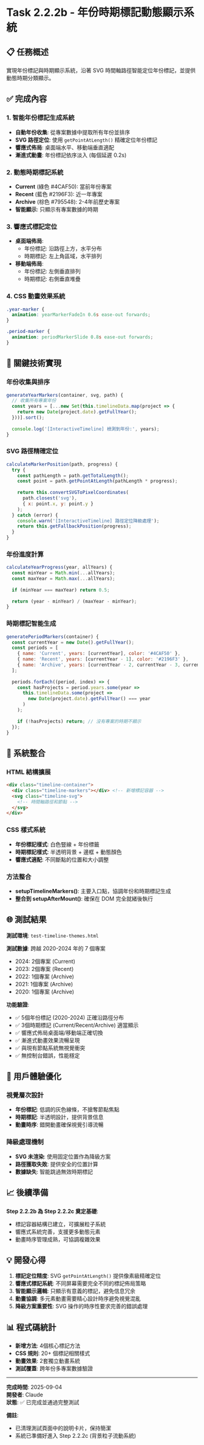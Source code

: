 # Task 2.2.2b - 年份時期標記動態顯示系統

## 📋 任務概述
實現年份標記與時期顯示系統，沿著 SVG 時間軸路徑智能定位年份標記，並提供動態時期分類顯示。

## ✅ 完成內容

### 1. 智能年份標記生成系統
- **自動年份收集**: 從專案數據中提取所有年份並排序
- **SVG 路徑定位**: 使用 `getPointAtLength()` 精確定位年份標記
- **響應式佈局**: 桌面端水平、移動端垂直適配
- **漸進式動畫**: 年份標記依序淡入 (每個延遲 0.2s)

### 2. 動態時期標記系統
- **Current** (綠色 #4CAF50): 當前年份專案
- **Recent** (藍色 #2196F3): 近一年專案
- **Archive** (棕色 #795548): 2-4年前歷史專案
- **智能顯示**: 只顯示有專案數據的時期

### 3. 響應式標記定位
- **桌面端佈局**:
  - 年份標記: 沿路徑上方，水平分布
  - 時期標記: 左上角區域，水平排列
- **移動端佈局**:
  - 年份標記: 左側垂直排列
  - 時期標記: 右側垂直堆疊

### 4. CSS 動畫效果系統
```css
.year-marker {
  animation: yearMarkerFadeIn 0.6s ease-out forwards;
}

.period-marker {
  animation: periodMarkerSlide 0.8s ease-out forwards;
}
```

## 🔧 關鍵技術實現

### 年份收集與排序
```javascript
generateYearMarkers(container, svg, path) {
  // 收集所有專案年份
  const years = [...new Set(this.timelineData.map(project => {
    return new Date(project.date).getFullYear();
  }))].sort();
  
  console.log('[InteractiveTimeline] 檢測到年份:', years);
}
```

### SVG 路徑精確定位
```javascript
calculateMarkerPosition(path, progress) {
  try {
    const pathLength = path.getTotalLength();
    const point = path.getPointAtLength(pathLength * progress);
    
    return this.convertSVGToPixelCoordinates(
      path.closest('svg'), 
      { x: point.x, y: point.y }
    );
  } catch (error) {
    console.warn('[InteractiveTimeline] 路徑定位降級處理');
    return this.getFallbackPosition(progress);
  }
}
```

### 年份進度計算
```javascript
calculateYearProgress(year, allYears) {
  const minYear = Math.min(...allYears);
  const maxYear = Math.max(...allYears);
  
  if (minYear === maxYear) return 0.5;
  
  return (year - minYear) / (maxYear - minYear);
}
```

### 時期標記智能生成
```javascript
generatePeriodMarkers(container) {
  const currentYear = new Date().getFullYear();
  const periods = [
    { name: 'Current', years: [currentYear], color: '#4CAF50' },
    { name: 'Recent', years: [currentYear - 1], color: '#2196F3' },
    { name: 'Archive', years: [currentYear - 2, currentYear - 3, currentYear - 4], color: '#795548' }
  ];
  
  periods.forEach((period, index) => {
    const hasProjects = period.years.some(year => 
      this.timelineData.some(project => 
        new Date(project.date).getFullYear() === year
      )
    );
    
    if (!hasProjects) return; // 沒有專案的時期不顯示
  });
}
```

## 🎯 系統整合

### HTML 結構擴展
```html
<div class="timeline-container">
  <div class="timeline-markers"></div> <!-- 新增標記容器 -->
  <svg class="timeline-svg">
    <!-- 時間軸路徑和節點 -->
  </svg>
</div>
```

### CSS 樣式系統
- **年份標記樣式**: 白色豎線 + 年份標籤
- **時期標記樣式**: 半透明背景 + 邊框 + 動態顏色
- **響應式適配**: 不同斷點的位置和大小調整

### 方法整合
- **setupTimelineMarkers()**: 主要入口點，協調年份和時期標記生成
- **整合到 setupAfterMount()**: 確保在 DOM 完全就緒後執行

## 🌐 測試結果

**測試環境**: `test-timeline-themes.html`

**測試數據**: 跨越 2020-2024 年的 7 個專案
- 2024: 2個專案 (Current)
- 2023: 2個專案 (Recent)  
- 2022: 1個專案 (Archive)
- 2021: 1個專案 (Archive)
- 2020: 1個專案 (Archive)

**功能驗證**:
- ✅ 5個年份標記 (2020-2024) 正確沿路徑分布
- ✅ 3個時期標記 (Current/Recent/Archive) 適當顯示
- ✅ 響應式佈局桌面端/移動端正確切換
- ✅ 漸進式動畫效果流暢呈現
- ✅ 與現有節點系統無視覺衝突
- ✅ 無控制台錯誤，性能穩定

## 🚀 用戶體驗優化

### 視覺層次設計
- **年份標記**: 低調的灰色線條，不搶奪節點焦點
- **時期標記**: 半透明設計，提供背景信息
- **動畫時序**: 錯開動畫確保視覺引導流暢

### 降級處理機制
- **SVG 未渲染**: 使用固定位置作為降級方案
- **路徑獲取失敗**: 提供安全的位置計算
- **數據缺失**: 智能跳過無效時期標記

## 📈 後續準備

**Step 2.2.2b 為 Step 2.2.2c 奠定基礎**:
- 標記容器結構已建立，可擴展粒子系統
- 響應式系統完善，支援更多動態元素
- 動畫時序管理成熟，可協調複雜效果

## 💡 開發心得

1. **標記定位精度**: SVG `getPointAtLength()` 提供像素級精確定位
2. **響應式標記系統**: 不同屏幕需要完全不同的標記佈局策略
3. **智能顯示邏輯**: 只顯示有意義的標記，避免信息冗余
4. **動畫協調**: 多元素動畫需要精心設計時序避免視覺混亂
5. **降級方案重要性**: SVG 操作的時序性要求完善的錯誤處理

## 📊 程式碼統計

- **新增方法**: 4個核心標記方法
- **CSS 規則**: 20+ 個標記相關樣式
- **動畫效果**: 2套獨立動畫系統
- **測試覆蓋**: 跨年份多專案數據驗證

---

**完成時間**: 2025-09-04  
**開發者**: Claude  
**狀態**: ✅ 已完成並通過完整測試

**備註**: 
- 已清理測試頁面中的說明卡片，保持簡潔
- 系統已準備好進入 Step 2.2.2c (背景粒子流動系統)